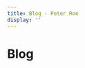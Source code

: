 ```yaml
---
title: Blog - Peter Roe
display: ''
---
```


<div class="prose m-auto mb-8 select-none">
  <h1 class="mb-0">
    Blog
    <!-- <router-link to="/talks" class="opacity-20 hover:opacity-50 !border-none !font-400">Talks</router-link> -->
  </h1>
</div>

<ClientOnly>
  <Plum/>
</ClientOnly>

<ListPosts />
